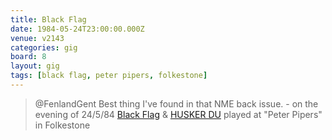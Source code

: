 ```yaml
---
title: Black Flag
date: 1984-05-24T23:00:00.000Z
venue: v2143
categories: gig
board: 8
layout: gig
tags: [black flag, peter pipers, folkestone]
---
```

<blockquote>@FenlandGent Best thing I've found in that NME back issue. - on the evening of 24/5/84 <a href="/wiki/black+flag">Black Flag</a> & <a href="/wiki/husker+du">HUSKER DU</a> played at "Peter Pipers" in Folkestone</blockquote>